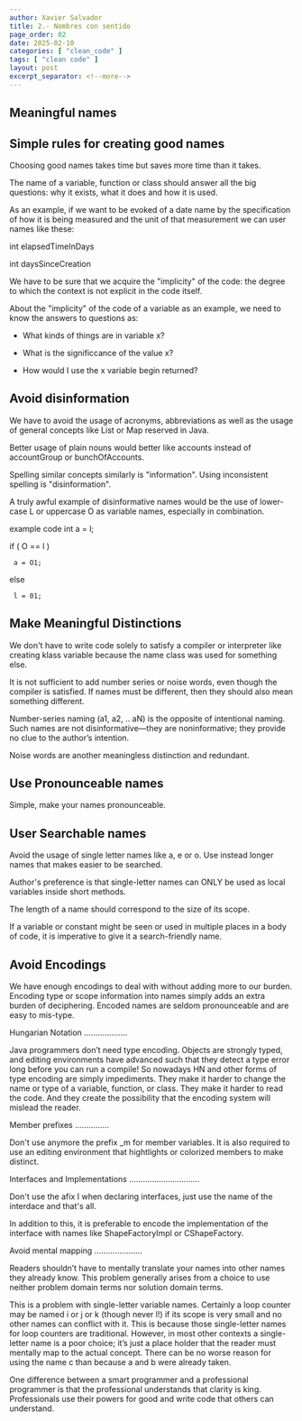 ```yaml
---
author: Xavier Salvador
title: 2.- Nombres con sentido
page_order: 02
date: 2025-02-10
categories: [ "clean_code" ]
tags: [ "clean code" ]
layout: post
excerpt_separator: <!--more-->
---
```

Meaningful names
------------------------------

Simple rules for creating good names
-----------------------------------------

Choosing good names takes time but saves more time than it takes.

The name of a variable, function or class should answer all the big questions: why it exists, what it does and how it is used.

As an example, if we want to be evoked of a date name by the specification of how it is being measured and the unit of that measurement we can user names like these:

int elapsedTimeInDays

int daysSinceCreation

We have to be sure that we acquire the "implicity" of the code: the degree to which the context is not explicit in the code itself.

About the "implicity" of the code of a variable as an example, we need to know the answers to questions as:

- What kinds of things are in variable x?

- What is the significcance of the value x?

- How would I use the x variable begin returned?


Avoid disinformation
----------------------

We have to avoid the usage of acronyms, abbreviations as well as the usage of general concepts like List or Map reserved in Java.

Better usage of plain nouns would better like accounts instead of accountGroup or bunchOfAccounts.

Spelling similar concepts similarly is "information". Using inconsistent spelling is "disinformation".

A truly awful example of disinformative names would be the use of lower-case L or uppercase O as variable names, especially in combination.

example code
int a = l;

if ( O == l )

     a = O1;

else

     l = 01;


Make Meaningful Distinctions
-----------------------------

We don't have to write code solely to satisfy a compiler or interpreter like creating klass variable because the name class was used for something else.

It is not sufficient to add number series or noise words, even though the compiler is satisfied. If names must be different, then they should also mean something different.

Number-series naming (a1, a2, .. aN) is the opposite of intentional naming. Such names are not disinformative—they are noninformative; they provide no clue to the author’s intention.

Noise words are another meaningless distinction and redundant.

Use Pronounceable names
----------------------------

Simple, make your names pronounceable.

User Searchable names
--------------------------

Avoid the usage of single letter names like a, e or o. Use instead longer names that makes easier to be searched.

Author's preference is that single-letter names can ONLY be used as local variables inside short methods.

The length of a name should correspond to the size of its scope.

If a variable or constant might be seen or used in multiple places in a body of code, it is imperative to give it a search-friendly name.

Avoid Encodings
-----------------

We have enough encodings to deal with without adding more to our burden. Encoding type or scope information into names simply adds an extra burden of deciphering. Encoded names are seldom pronounceable and are easy to mis-type.

Hungarian Notation
...................

Java programmers don’t need type encoding. Objects are strongly typed, and editing environments have advanced such that they detect a type error long before you can run a compile! So nowadays HN and other forms of type encoding are simply impediments. They make it harder to change the name or type of a variable, function, or class. They make it harder to read the code. And they create the possibility that the encoding system will mislead the reader.

Member prefixes
...............

Don't use anymore the prefix _m for member variables. It is also required to use an editing environment that hightlights or colorized members to make distinct.

Interfaces and Implementations
...............................

Don't use the afix I when declaring interfaces, just use the name of the interdace and that's all.

In addition to this, it is preferable to encode the implementation of the interface with names like ShapeFactoryImpl or CShapeFactory.


Avoid mental mapping
.....................

Readers shouldn’t have to mentally translate your names into other names they already know. This problem generally arises from a choice to use neither problem domain terms nor solution domain terms.

This is a problem with single-letter variable names. Certainly a loop counter may be named i or j or k (though never l!) if its scope is very small and no other names can conflict with it. This is because those single-letter names for loop counters are traditional. However, in most other contexts a single-letter name is a poor choice; it’s just a place holder that the reader must mentally map to the actual concept. There can be no worse reason for using the name c than because a and b were already taken.

One difference between a smart programmer and a professional programmer is that the professional understands that clarity is king. Professionals use their powers for good and write code that others can understand.